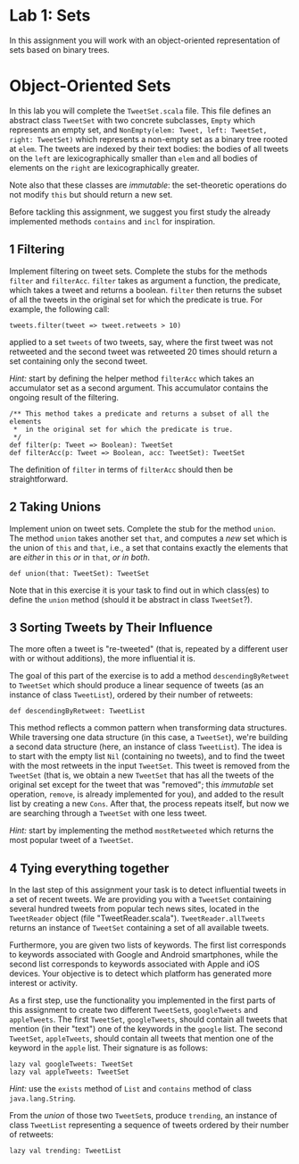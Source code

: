 # Lab 1: Sets

In this assignment you will work with an object-oriented
representation of sets based on binary trees.

# Object-Oriented Sets

In this lab you will complete the `TweetSet.scala` file. This file
defines an abstract class `TweetSet` with two concrete subclasses,
`Empty` which represents an empty set, and `NonEmpty(elem: Tweet,
left: TweetSet, right: TweetSet)` which represents a non-empty set as
a binary tree rooted at `elem`. The tweets are indexed by their text
bodies: the bodies of all tweets on the `left` are lexicographically
smaller than `elem` and all bodies of elements on the `right` are
lexicographically greater.

Note also that these classes are _immutable_: the set-theoretic
operations do not modify `this` but should return a new set.

Before tackling this assignment, we suggest you first study the
already implemented methods `contains` and `incl` for inspiration.

## 1 Filtering

Implement filtering on tweet sets. Complete the stubs for the methods
`filter` and `filterAcc`. `filter` takes as argument a function, the
predicate, which takes a tweet and returns a boolean. `filter` then
returns the subset of all the tweets in the original set for which the
predicate is true. For example, the following call:

    tweets.filter(tweet => tweet.retweets > 10)

applied to a set `tweets` of two tweets, say, where the first tweet was not retweeted
and the second tweet was retweeted 20 times should return a set containing only the
second tweet.

*Hint:* start by defining the helper method `filterAcc` which takes an
accumulator set as a second argument. This accumulator contains the
ongoing result of the filtering.

    /** This method takes a predicate and returns a subset of all the elements
     *  in the original set for which the predicate is true.
     */
    def filter(p: Tweet => Boolean): TweetSet
    def filterAcc(p: Tweet => Boolean, acc: TweetSet): TweetSet

The definition of `filter` in terms of `filterAcc` should then be
straightforward.

## 2 Taking Unions

Implement union on tweet sets. Complete the stub for the method
`union`. The method `union` takes another set `that`, and computes a
_new_ set which is the union of `this` and `that`, i.e., a set that
contains exactly the elements that are _either_ in `this` _or_ in
`that`, _or in both_.

    def union(that: TweetSet): TweetSet

Note that in this exercise it is your task to find out in which
class(es) to define the `union` method (should it be abstract in class
`TweetSet`?).

## 3 Sorting Tweets by Their Influence

The more often a tweet is "re-tweeted" (that is, repeated by a
different user with or without additions), the more influential it is.

The goal of this part of the exercise is to add a method
`descendingByRetweet` to `TweetSet` which should produce a linear
sequence of tweets (as an instance of class `TweetList`), ordered by
their number of retweets:

    def descendingByRetweet: TweetList

This method reflects a common pattern when transforming data
structures. While traversing one data structure (in this case, a
`TweetSet`), we're building a second data structure (here, an instance
of class `TweetList`). The idea is to start with the empty list `Nil`
(containing no tweets), and to find the tweet with the most retweets
in the input `TweetSet`.  This tweet is removed from the `TweetSet`
(that is, we obtain a new `TweetSet` that has all the tweets of the
original set except for the tweet that was "removed"; this _immutable_
set operation, `remove`, is already implemented for you), and added to
the result list by creating a new `Cons`.  After that, the process
repeats itself, but now we are searching through a `TweetSet` with one
less tweet.

*Hint:* start by implementing the method `mostRetweeted` which returns
the most popular tweet of a `TweetSet`.

## 4 Tying everything together

In the last step of this assignment your task is to detect influential
tweets in a set of recent tweets. We are providing you with a
`TweetSet` containing several hundred tweets from popular tech news
sites, located in the `TweetReader` object (file
"TweetReader.scala"). `TweetReader.allTweets` returns an instance of
`TweetSet` containing a set of all available tweets.

Furthermore, you are given two lists of keywords. The first list
corresponds to keywords associated with Google and Android
smartphones, while the second list corresponds to keywords associated
with Apple and iOS devices. Your objective is to detect which platform
has generated more interest or activity.

As a first step, use the functionality you implemented in the first
parts of this assignment to create two different `TweetSet`s,
`googleTweets` and `appleTweets`. The first `TweetSet`,
`googleTweets`, should contain all tweets that mention (in their
"text") one of the keywords in the `google` list. The second
`TweetSet`, `appleTweets`, should contain all tweets that mention one
of the keyword in the `apple` list. Their signature is as follows:

    lazy val googleTweets: TweetSet
    lazy val appleTweets: TweetSet

*Hint:* use the `exists` method of `List` and `contains` method of
class `java.lang.String`.

From the _union_ of those two `TweetSet`s, produce `trending`, an
instance of class `TweetList` representing a sequence of tweets
ordered by their number of retweets:

    lazy val trending: TweetList

